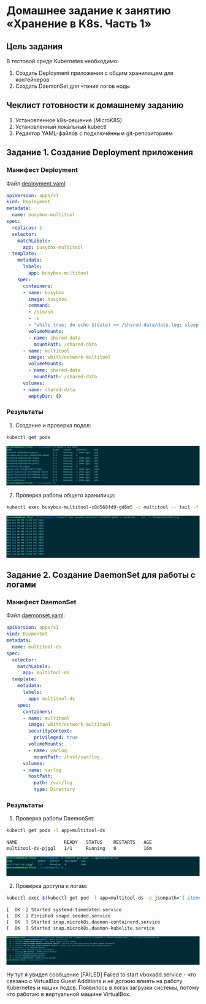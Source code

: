 # Домашнее задание к занятию «Хранение в K8s. Часть 1»

## Цель задания

В тестовой среде Kubernetes необходимо:
1. Создать Deployment приложения с общим хранилищем для контейнеров
2. Создать DaemonSet для чтения логов ноды

## Чеклист готовности к домашнему заданию

1. Установленное k8s-решение (MicroK8S)
2. Установленный локальный kubectl
3. Редактор YAML-файлов с подключённым git-репозиторием

## Задание 1. Создание Deployment приложения

### Манифест Deployment

Файл [deployment.yaml](task1/deployment.yaml):
```yaml
apiVersion: apps/v1
kind: Deployment
metadata:
  name: busybox-multitool
spec:
  replicas: 1
  selector:
    matchLabels:
      app: busybox-multitool
  template:
    metadata:
      labels:
        app: busybox-multitool
    spec:
      containers:
      - name: busybox
        image: busybox
        command: 
        - /bin/sh
        - -c
        - "while true; do echo $(date) >> /shared-data/date.log; sleep 5; done"
        volumeMounts:
        - name: shared-data
          mountPath: /shared-data
      - name: multitool
        image: wbitt/network-multitool
        volumeMounts:
        - name: shared-data
          mountPath: /shared-data
      volumes:
      - name: shared-data
        emptyDir: {}
```

### Результаты

1. Создание и проверка подов:
```bash
kubectl get pods
```

![image](https://github.com/temagraf/6-StorageK8s-I/blob/main/1-1.png)


2. Проверка работы общего хранилища:
```bash
kubectl exec busybox-multitool-c8d568fd9-gd6m5 -c multitool -- tail -f /shared-data/date.log
```

![image](https://github.com/temagraf/6-StorageK8s-I/blob/main/1-2.png)


## Задание 2. Создание DaemonSet для работы с логами

### Манифест DaemonSet

Файл [daemonset.yaml](task2/daemonset.yaml):
```yaml
apiVersion: apps/v1
kind: DaemonSet
metadata:
  name: multitool-ds
spec:
  selector:
    matchLabels:
      app: multitool-ds
  template:
    metadata:
      labels:
        app: multitool-ds
    spec:
      containers:
      - name: multitool
        image: wbitt/network-multitool
        securityContext:
          privileged: true
        volumeMounts:
        - name: varlog
          mountPath: /host/var/log
      volumes:
      - name: varlog
        hostPath:
          path: /var/log
          type: Directory
```

### Результаты

1. Проверка работы DaemonSet:
```bash
kubectl get pods -l app=multitool-ds
```
```
NAME                 READY   STATUS    RESTARTS   AGE
multitool-ds-pjggl   1/1     Running   0          16m
```
![image](https://github.com/temagraf/6-StorageK8s-I/blob/main/2-1.png)


2. Проверка доступа к логам:
```bash
kubectl exec $(kubectl get pod -l app=multitool-ds -o jsonpath='{.items[0].metadata.name}') -- tail /host/var/log/boot.log
```
```
[  OK  ] Started systemd-timedated.service
[  OK  ] Finished snapd.seeded.service
[  OK  ] Started snap.microk8s.daemon-containerd.service
[  OK  ] Started snap.microk8s.daemon-kubelite.service
```
![image](https://github.com/temagraf/6-StorageK8s-I/blob/main/2-2.png)

Ну тут я увидел сообщение [FAILED] Failed to start vboxadd.service - что связано с VirtualBox Guest Additions и не должно влиять на работу Kubernetes и наших подов. 
Появилось в логах загрузки системы, потому что работаю в виртуальной машине VirtualBox.
